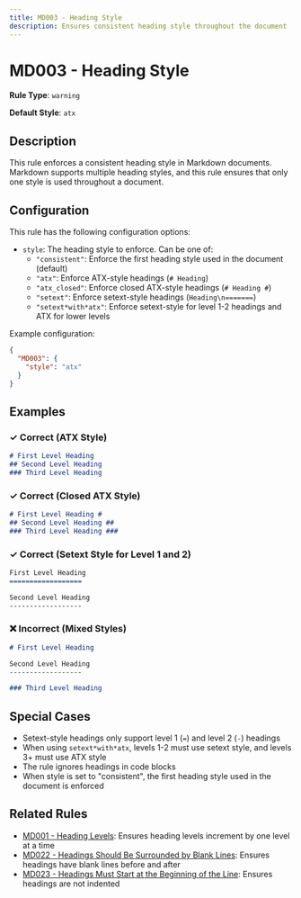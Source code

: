 ```yaml
---
title: MD003 - Heading Style
description: Ensures consistent heading style throughout the document
---
```


# MD003 - Heading Style

**Rule Type**: `warning`

**Default Style**: `atx`

## Description

This rule enforces a consistent heading style in Markdown documents. Markdown supports multiple heading styles, and this rule ensures that only one style is used throughout a document.

## Configuration

This rule has the following configuration options:

- `style`: The heading style to enforce. Can be one of:
  - `"consistent"`: Enforce the first heading style used in the document (default)
  - `"atx"`: Enforce ATX-style headings (`# Heading`)
  - `"atx_closed"`: Enforce closed ATX-style headings (`# Heading #`)
  - `"setext"`: Enforce setext-style headings (`Heading\n=======`)
  - `"setext*with*atx"`: Enforce setext-style for level 1-2 headings and ATX for lower levels

Example configuration:

```json
{
  "MD003": {
    "style": "atx"
  }
}
```

<!-- markdownlint-disable -->
## Examples

### ✓ Correct (ATX Style)

```markdown
# First Level Heading
## Second Level Heading
### Third Level Heading
```

### ✓ Correct (Closed ATX Style)

```markdown
# First Level Heading #
## Second Level Heading ##
### Third Level Heading ###
```

### ✓ Correct (Setext Style for Level 1 and 2)

```markdown
First Level Heading
==================

Second Level Heading
------------------
```

### ❌ Incorrect (Mixed Styles)

```markdown
# First Level Heading

Second Level Heading
------------------

### Third Level Heading
```
<!-- markdownlint-enable -->

## Special Cases

- Setext-style headings only support level 1 (`=`) and level 2 (`-`) headings
- When using `setext*with*atx`, levels 1-2 must use setext style, and levels 3+ must use ATX style
- The rule ignores headings in code blocks
- When style is set to "consistent", the first heading style used in the document is enforced

## Related Rules

- [MD001 - Heading Levels](md001.md): Ensures heading levels increment by one level at a time
- [MD022 - Headings Should Be Surrounded by Blank Lines](md022.md): Ensures headings have blank lines before and after
- [MD023 - Headings Must Start at the Beginning of the Line](md023.md): Ensures headings are not indented
